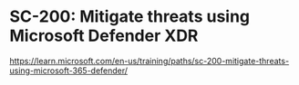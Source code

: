 # SC-200: Mitigate threats using Microsoft Defender XDR
https://learn.microsoft.com/en-us/training/paths/sc-200-mitigate-threats-using-microsoft-365-defender/
